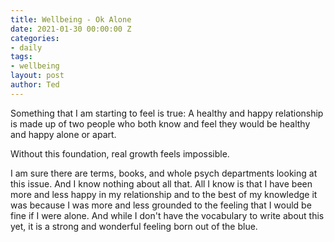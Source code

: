 ```yaml
---
title: Wellbeing - Ok Alone
date: 2021-01-30 00:00:00 Z
categories:
- daily
tags:
- wellbeing
layout: post
author: Ted
--- 
```


Something that I am starting to feel is true: A healthy and happy relationship is made up of two people who both know and feel they would be healthy and happy alone or apart. 

Without this foundation, real growth feels impossible. 

I am sure there are terms, books, and whole psych departments looking at this issue. And I know nothing about all that. All I know is that I have been more and less happy in my relationship and to the best of my knowledge it was because I was more and less grounded to the feeling that I would be fine if I were alone. And while I don't have the vocabulary to write about this yet, it is a strong and wonderful feeling born out of the blue.
